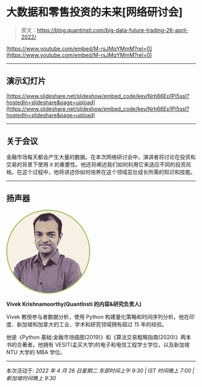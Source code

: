 # 大数据和零售投资的未来[网络研讨会]

> 原文：<https://blog.quantinsti.com/big-data-future-trading-26-april-2022/>

[https://www.youtube.com/embed/M-rsJMqYMmM?rel=0](https://www.youtube.com/embed/M-rsJMqYMmM?rel=0)

* * *

## 演示幻灯片

[https://www.slideshare.net/slideshow/embed_code/key/Nrh66Ep1Pi5ssI?hostedIn=slideshare&page=upload](https://www.slideshare.net/slideshow/embed_code/key/Nrh66Ep1Pi5ssI?hostedIn=slideshare&page=upload)

* * *

## 关于会议

金融市场每天都会产生大量的数据。在本次网络研讨会中，演讲者将讨论在投资和交易的背景下使用 it 的重要性。他还将阐述我们如何利用它来适应不同的投资风格。在这个过程中，他将讲述你如何培养在这个领域茁壮成长所需的知识和技能。

* * *

## 扬声器

![Vivek Krishnamoorthy pic](img/9651cc77055b5e96ffb5cef44f2803b7.png)

**Vivek Krishnamoorthy(QuantInsti 的内容&研究负责人)**

Vivek 教授参与者数据分析，使用 Python 构建量化策略和时间序列分析。他在印度、新加坡和加拿大的工业、学术和研究领域拥有超过 15 年的经验。

他是《Python 基础:金融市场插图(2019)》和《算法交易粗略指南(2020)》两本书的合著者。他拥有 VESIT(孟买大学)的电子和电信工程学士学位，以及新加坡 NTU 大学的 MBA 学位。

* * *

本次活动于:
*2022 年 4 月 26 日星期二
东部时间上午 9:30 | IST 时间晚上 7:00 |新加坡时间晚上 9:30*